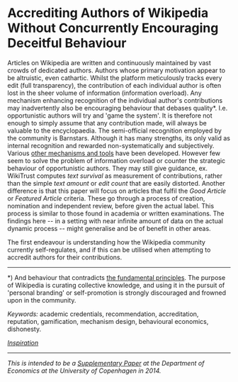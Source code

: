 # Accrediting Authors of Wikipedia Without Concurrently Encouraging Deceitful Behaviour

Articles on Wikipedia are written and continuously maintained by vast crowds of dedicated authors. Authors whose primary motivation appear to be altruistic, even cathartic. Whilst the platform meticulously tracks every edit (full transparency), the contribution of each individual author is often lost in the sheer volume of information (information overload). 
Any mechanism enhancing recognition of the individual author's contributions may inadvertently also be encouraging behaviour that debases quality*. I.e. opportunistic authors will try and 'game the system'. It is therefore not enough to simply assume that any contribution made, will always be valuable to the encyclopaedia. The semi-official recognition employed by the community is Barnstars. Although it has many strengths, its only valid as internal recognition and rewarded non-systematically and subjectively. Various [other mechanisms and tools](http://en.wikipedia.org/wiki/Wikipedia:User_analysis_tools#User_edit_counts_and_analysis) have been developed. However few seem to solve the problem of information overload or counter the strategic behaviour of opportunistic authors. They may still give guidance, ex. WikiTrust computes *text survival* as measurement of contributions, rather than the simple *text amount* or *edit count* that are easily distorted. Another difference is that this paper will focus on articles that fulfil the *Good Article* or *Featured Article* criteria. These go through a process of creation, nomination and independent review, before given the actual label. This process is similar to those found in academia or written examinations. The findings here -- in a setting with near infinite amount of data on the actual dynamic process -- might generalise and be of benefit in other areas. 

The first endeavour is understanding how the Wikipedia community currently self-regulates, and if this can be utilised when attempting to accredit authors for their contributions.

-----

*) And behaviour that contradicts [the fundamental principles](http://en.wikipedia.org/wiki/Wikipedia:What_Wikipedia_is_not). The purpose of Wikipedia is curating collective knowledge, and using it in the pursuit of 'personal branding' or self-promotion is strongly discouraged and frowned upon in the community.

*Keywords:* academic credentials, recommendation, accreditation, reputation, gamification, mechanism design, behavioural economics, dishonesty.

*[Inspiration](https://pinboard.in/u:bonna/t:project-wiki-cv/)*

-----

*This is intended to be a [Supplementary Paper](http://www.econ.ku.dk/polit/english/internationalstudents/augmenting_papers/) at the Department of Economics at the University of Copenhagen in 2014.*